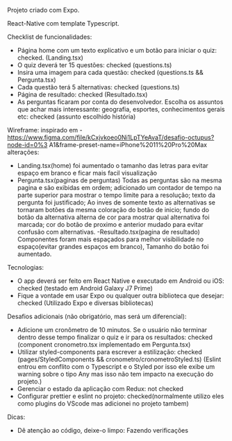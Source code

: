 Projeto criado com Expo.

React-Native com template Typescript.

Checklist de funcionalidades:

- Página home com um texto explicativo e um botão para iniciar o quiz: checked. (Landing.tsx)
- O quiz deverá ter 15 questões: checked (questions.ts)
- Insira uma imagem para cada questão: checked (questions.ts && Pergunta.tsx)
- Cada questão terá 5 alternativas: checked (questions.ts)
- Página de resultado: checked (Resultado.tsx)
- As perguntas ficaram por conta do desenvolvedor. Escolha os assuntos que achar
mais interessante: geografia, esportes, conhecimentos gerais etc: checked (assunto escolhido história)

Wireframe:
inspirado em - https://www.figma.com/file/kCxjvkoeo0Ni1LpTYeAvaT/desafio-octupus?node-id=0%3
A1&frame-preset-name=iPhone%2011%20Pro%20Max
alterações:
- Landing.tsx(home) foi aumentado o tamanho das letras para evitar espaço em branco e ficar mais facil visualização
- Pergunta.tsx(paginas de perguntas) Todas as perguntas são na mesma pagina e são exibidas em ordem; adicionado um contador de tempo na parte superior para mostrar o tempo limite para a resolução; texto da pergunta foi justificado; Ao inves de somente texto as alternativas se tornaram botões da mesma coloração do botão de inicio; fundo do botão da alternativa alterna de cor para mostrar qual alternativa foi marcada; cor do botão de proximo e anterior mudado para evitar confusão com alternativas.
-Resultado.tsx(pagina de resultado) Componentes foram mais espaçados para melhor visibilidade no espaço(evitar grandes espaços em branco), Tamanho do botão foi aumentado.

Tecnologias:
- O app deverá ser feito em React Native e executado em Android ou iOS: checked (testado em Android Galaxy J7 Prime)
- Fique a vontade em usar Expo ou qualquer outra biblioteca que desejar: checked (Utilizado Expo e diversas bibliotecas)

Desafios adicionais (não obrigatório, mas será um diferencial):
- Adicione um cronômetro de 10 minutos. Se o usuário não terminar dentro desse
tempo finalizar o quiz e ir para os resultados: checked (component cronometro.tsx implementado em Pergunta.tsx)
- Utilizar styled-components para escrever a estilização: checked (pages/StyledComponents && cronometro/cronometroStyled.ts) (Eslint entrou em conflito com o Typescript e o Styled por isso ele exibe um warning sobre o tipo Any mas isso não tem impacto na execução do projeto.)
- Gerenciar o estado da aplicação com Redux: not checked
- Configurar prettier e eslint no projeto: checked(normalmente utilizo eles como plugins do VScode mas adicionei no projeto tambem)

Dicas:
- Dê atenção ao código, deixe-o limpo: Fazendo verificações

